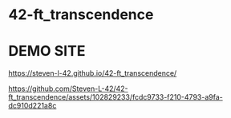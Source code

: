# 42-ft_transcendence

# DEMO SITE

https://steven-l-42.github.io/42-ft_transcendence/

https://github.com/Steven-L-42/42-ft_transcendence/assets/102829233/fcdc9733-f210-4793-a9fa-dc910d221a8c

